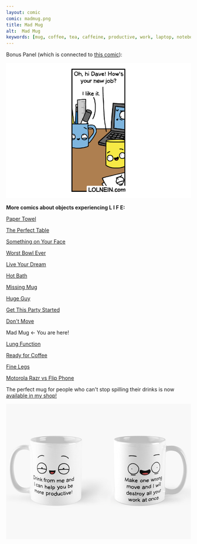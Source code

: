 ```yaml
---
layout: comic
comic: madmug.png
title: Mad Mug
alt:  Mad Mug
keywords: [mug, coffee, tea, caffeine, productive, work, laptop, notebook]
---
```


Bonus Panel (which is connected to [this comic](https://lolnein.com/2019/09/11/missingmug/)):

![Mad Mug Bonus](/images/madmug_bonus.png)


__More comics about objects experiencing L I F E:__

[Paper Towel](https://lolnein.com/2017/04/25/papertowel/)

[The Perfect Table](https://lolnein.com/2017/04/30/theperfecttable/)

[Something on Your Face](https://lolnein.com/2017/05/07/somethingonyourface/)

[Worst Bowl Ever](https://lolnein.com/2018/08/02/worstbowlever/)

[Live Your Dream](https://lolnein.com/2018/09/14/liveyourdream/)

[Hot Bath](https://lolnein.com/2019/04/29/hotbath/)

[Missing Mug](https://lolnein.com/2019/09/11/missingmug/)

[Huge Guy](https://lolnein.com/2019/09/16/hugeguy/)

[Get This Party Started](https://lolnein.com/2019/09/30/getthispartystarted/)

[Don't Move](https://lolnein.com/2019/10/20/dontmove/)

Mad Mug <- You are here!

[Lung Function](https://lolnein.com/2019/12/17/lungfunction/)

[Ready for Coffee](https://lolnein.com/2020/01/20/readyforcoffee/)

[Fine Legs](https://lolnein.com/2020/02/05/finelegs)

[Motorola Razr vs Flip Phone](https://lolnein.com/2019/11/16/motorolarazrvsflipphone/)


The perfect mug for people who can't stop spilling their drinks is now [available in my shop!](https://lolnein.redbubble.com)

[![Mad Mug](/images/madmug.png)](https://lolnein.redbubble.com)

